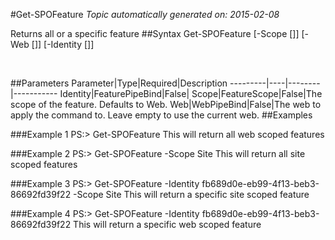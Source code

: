 #Get-SPOFeature
*Topic automatically generated on: 2015-02-08*

Returns all or a specific feature
##Syntax
    Get-SPOFeature [-Scope [<FeatureScope>]] [-Web [<WebPipeBind>]] [-Identity [<FeaturePipeBind>]]

&nbsp;

##Parameters
Parameter|Type|Required|Description
---------|----|--------|-----------
Identity|FeaturePipeBind|False|
Scope|FeatureScope|False|The scope of the feature. Defaults to Web.
Web|WebPipeBind|False|The web to apply the command to. Leave empty to use the current web.
##Examples

###Example 1
    PS:> Get-SPOFeature
This will return all web scoped features

###Example 2
    PS:> Get-SPOFeature -Scope Site
This will return all site scoped features

###Example 3
    PS:> Get-SPOFeature -Identity fb689d0e-eb99-4f13-beb3-86692fd39f22 -Scope Site
This will return a specific site scoped feature

###Example 4
    PS:> Get-SPOFeature -Identity fb689d0e-eb99-4f13-beb3-86692fd39f22
This will return a specific web scoped feature
